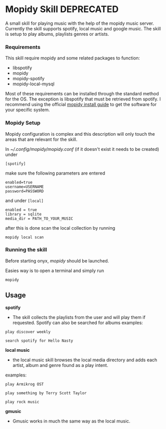 Mopidy Skill DEPRECATED
=====================

A small skill for playing music with the help of the mopidy music server. Currently the skill supports spotify, local music and google music. The skill is setup to play albums, playlists genres or artists.

### Requirements

This skill require mopidy and some related packages to function:

- libspotify
- mopidy
- mopidy-spotify
- mopidy-local-mysql

Most of these requirements can be installed through the standard method for the OS. The exception is libspotify that must be retrieved from spotify. I recommend using the official [mopidy install guide](https://docs.mopidy.com/en/latest/installation/) to get the software for your specific system.



### Mopidy Setup

Mopidy configuration is complex and this description will only touch the areas that are relevant for the skill.

In *~/.config/mopidy/mopidy.conf* (if it doesn't exist it needs to be created) under

`[spotify] `

make sure the following parameters are entered

```
enabled=true
username=USERNAME
password=PASSWORD
```

and under
` [local] `

```
enabled = true
library = sqlite
media_dir = PATH_TO_YOUR_MUSIC
```

after this is done scan the local collection by running

` mopidy local scan `



### Running the skill

Before starting onyx, *mopidy* should be launched.

Easies way is to open a terminal and simply run

```
mopidy
```

## Usage

**spotify**
- The skill collects the playlists from the user and will play them if requested. Spotify can also be searched for albums
examples:

`play discover weekly`

`search spotify for Hello Nasty`

**local music**
- the local music skill browses the local media directory and adds each artist, album and genre found as a play intent.

examples:

`play Armikrog OST`

`play something by Terry Scott Taylor`

`play rock music`

**gmusic**
- Gmusic works in much the same way as the local music.
